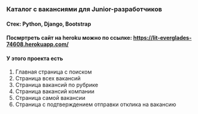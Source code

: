 ### Каталог c вакансиями для Junior-разработчиков
#### Стек: Python, Django, Bootstrap
#### Посмртреть сайт на heroku можно по ссылке: https://lit-everglades-74608.herokuapp.com/

#### У этого проекта есть

1. Главная страница с поиском
2. Страница всех вакансий
3. Страница вакансий по рубрике
4. Страница вакансий компании
5. Страница самой вакансии
6. Страница с подтверждением отправки отклика на вакансию
   
